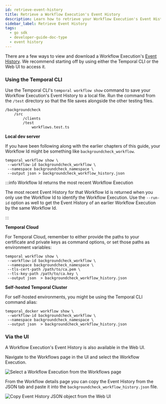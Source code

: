 ```yaml
---
id: retrieve-event-history
title: Retrieve a Workflow Execution's Event History
description: Learn how to retrieve your Workflow Execution's Event History
sidebar_label: Retrieve Event History
tags:
  - go sdk
  - developer-guide-doc-type
  - event history
---
```


There are a few ways to view and download a Workflow Execution's [Event History](/concepts/what-is-an-event-history).
We recommend starting off by using either the Temporal CLI or the Web UI to access it.

### Using the Temporal CLI

Use the Temporal CLI's `temporal workflow show` command to save your Workflow Execution's Event History to a local file.
Run the command from the `/test` directory so that the file saves alongside the other testing files.

```text
/backgroundcheck
    /src
        /clients
        /test
            workflows.test.ts
```

**Local dev server**

If you have been following along with the earlier chapters of this guide, your Workflow Id might be something like `backgroundcheck_workflow`.

```shell
temporal workflow show \
 --workflow-id backgroundcheck_workflow \
 --namespace backgroundcheck_namespace \
 --output json > backgroundcheck_workflow_history.json
```

:::info Workflow Id returns the most recent Workflow Execution

The most recent Event History for that Workflow Id is returned when you only use the Workflow Id to identify the Workflow Execution.
Use the `--run-id` option as well to get the Event History of an earlier Workflow Execution by the same Workflow Id.

:::

**Temporal Cloud**

For Temporal Cloud, remember to either provide the paths to your certificate and private keys as command options, or set those paths as environment variables:

```shell
temporal workflow show \
 --workflow-id backgroundcheck_workflow \
 --namespace backgroundcheck_namespace \
 --tls-cert-path /path/to/ca.pem \
 --tls-key-path /path/to/ca.key \
 --output json  > backgroundcheck_workflow_history.json
```

**Self-hosted Temporal Cluster**

For self-hosted environments, you might be using the Temporal CLI command alias:

```shell
temporal_docker workflow show \
 --workflow-id backgroundcheck_workflow \
 --namespace backgroundcheck_namespace \
 --output json  > backgroundcheck_workflow_history.json
```

### Via the UI

A Workflow Execution's Event History is also available in the Web UI.

Navigate to the Workflows page in the UI and select the Workflow Execution.

![Select a Workflow Execution from the Workflows page](/img/select-workflow-execution-in-ui.png)

From the Workflow details page you can copy the Event History from the JSON tab and paste it into the `backgroundcheck_workflow_history.json` file.

![Copy Event History JSON object from the Web UI](/img/copy-events-from-workflow-details-page.png)
